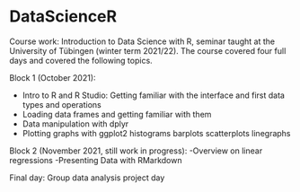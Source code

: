 # DataScienceR
 Course work: Introduction to Data Science with R, seminar taught at the  University of Tübingen (winter term 2021/22). The course covered four full days and covered the following topics.


Block 1 (October 2021):
- Intro to R and R Studio: Getting familiar with the interface and first data types and operations
- Loading data frames and getting familiar with them
- Data manipulation with dplyr
- Plotting graphs with ggplot2
  histograms
  barplots
  scatterplots
  linegraphs

Block 2 (November 2021, still work in progress):
-Overview on linear regressions
-Presenting Data with RMarkdown

Final day: Group data analysis project day


